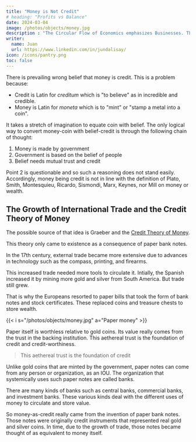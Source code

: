```yaml
---
title: "Money is Not Credit"
# heading: "Profits vs Balance"
date: 2024-03-04
image: /photos/objects/money.jpg
description : "The Circular Flow of Economics emphasizes Businesses. That of Superphysics emphasizes balance and the natural price"
writer:
  name: Juan
  url: https://www.linkedin.com/in/jundalisay/
icon: /icons/pantry.png
toc: false
---
```



There is prevailing wrong belief that money is credit. This is a problem because:

- Credit is Latin for *creditum* which is "to believe" as in incredible and credible. 
- Money is Latin for *moneta* which is to "mint" or "stamp a metal into a coin". 

It takes a stretch of imagination to equate coin with belief. The only logical way to convert money-coin with belief-credit is through the following chain of thought:

1. Money is made by government
2. Government is based on the belief of people
3. Belief needs mutual trust and credit

Point 2 is questionable and so such a reasoning does not stand easily. Accordingly, money being credit is not in line with the definition of Plato, Smith, Montesquieu, Ricardo, Sismondi, Marx, Keynes, nor Mill on money or wealth.    


## The Growth of International Trade and the Credit Theory of Money

The possible source of that idea is Graeber and the [Credit Theory of Money](https://wikipedia.org/wiki/Credit_theory_of_money).

This theory only came to existence as a consequence of paper bank notes. 

In the 17th century, external trade became more extensive due to advances in technology such as the compass, printing, and firearms. 

This increased trade needed more tools to circulate it. Intially, the Spanish increased it by mining more gold and silver from South America. But trade still grew. 

That is why the Europeans resorted to paper bills that took the form of bank notes and stock certificates. These replaced coins and treasure chests to store wealth. 

{{< i s="/photos/objects/money.jpg" a="Paper money" >}}


Paper itself is worthless relative to gold coins. Its value really comes from the trust in the backing institution. This aethereal trust is the foundation of credit and credit-worthiness.  

> This aethereal trust is the foundation of credit

Unlike gold coins that are minted by the government, paper notes can come from any person or organization, as an IOU. The organization that systemically uses such paper notes are called banks.

There are many kinds of banks such as central banks, commercial banks, and investment banks. These various kinds deal with the different uses of money to circulate and store value.

So money-as-credit really came from the invention of paper bank notes. Those notes were originally credit instruments that represented real gold and silver coins. In time, due to the growth of trade, those notes became thought of as equivalent to money itself. 



<!-- Money is not credit. Instead, it is something that is used as credit.

The points system is a system of assessing credit-worthiness, it is not a system of storing money or accumualating symbols. 

Humans are free to stay with the money system and work for a job or wait for money payments and be stuck in recession and high money-prices 

Or they can switch to a moneyless system where everyone is creditable, money is not essential, and prices are not so much affected by inflation (since money is not essential). 

Our moneyless system will connect to the money system via clearing. The moneyless system is for resilience. The money system is for growth. What is lacking now is a resilient system that is inflation-proof and recession-proof. 

In time, the points can be automated so that the credit-worthiness of all humans can be known. At this point, money would no longer needed. That final phase will start around the year 2400. 

The moneyless system will stop global warming by starving the polluters of points.

The transition is easy. We were able to do it in a month for the people who believed in a moneyless system. So we use it for those few people. The idea is to expand it a bit more just to make ourselves secure from the coming US economic crisis to prove that the system works for all aspects of a local economy. -->

